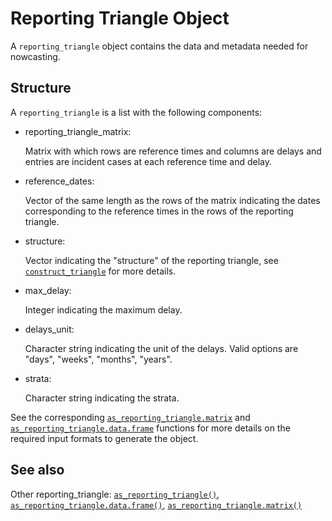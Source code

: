 # Reporting Triangle Object

A `reporting_triangle` object contains the data and metadata needed for
nowcasting.

## Structure

A `reporting_triangle` is a list with the following components:

- reporting_triangle_matrix:

  Matrix with which rows are reference times and columns are delays and
  entries are incident cases at each reference time and delay.

- reference_dates:

  Vector of the same length as the rows of the matrix indicating the
  dates corresponding to the reference times in the rows of the
  reporting triangle.

- structure:

  Vector indicating the "structure" of the reporting triangle, see
  [`construct_triangle`](https://baselinenowcast.epinowcast.org/reference/construct_triangle.md)
  for more details.

- max_delay:

  Integer indicating the maximum delay.

- delays_unit:

  Character string indicating the unit of the delays. Valid options are
  "days", "weeks", "months", "years".

- strata:

  Character string indicating the strata.

See the corresponding
[`as_reporting_triangle.matrix`](https://baselinenowcast.epinowcast.org/reference/as_reporting_triangle.matrix.md)
and
[`as_reporting_triangle.data.frame`](https://baselinenowcast.epinowcast.org/reference/as_reporting_triangle.data.frame.md)
functions for more details on the required input formats to generate the
object.

## See also

Other reporting_triangle:
[`as_reporting_triangle()`](https://baselinenowcast.epinowcast.org/reference/as_reporting_triangle.md),
[`as_reporting_triangle.data.frame()`](https://baselinenowcast.epinowcast.org/reference/as_reporting_triangle.data.frame.md),
[`as_reporting_triangle.matrix()`](https://baselinenowcast.epinowcast.org/reference/as_reporting_triangle.matrix.md)

